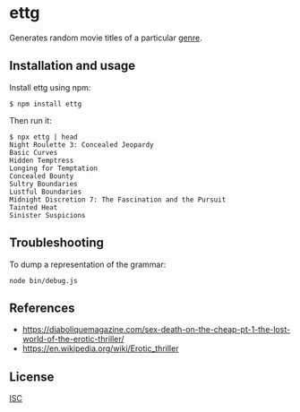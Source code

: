 # ettg

Generates random movie titles of a particular [genre](https://en.wikipedia.org/wiki/Erotic_thriller).

## Installation and usage
Install ettg using npm:

```
$ npm install ettg
```

Then run it:
```
$ npx ettg | head
Night Roulette 3: Concealed Jeopardy
Basic Curves
Hidden Temptress
Longing for Temptation
Concealed Bounty
Sultry Boundaries
Lustful Boundaries
Midnight Discretion 7: The Fascination and the Pursuit
Tainted Heat
Sinister Suspicions
```

## Troubleshooting
To dump a representation of the grammar:
```
node bin/debug.js
```

## References
- https://diaboliquemagazine.com/sex-death-on-the-cheap-pt-1-the-lost-world-of-the-erotic-thriller/
- https://en.wikipedia.org/wiki/Erotic_thriller

## License
[ISC](https://en.wikipedia.org/wiki/ISC_license)
